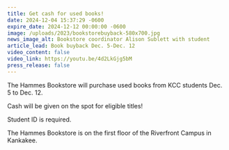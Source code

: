 ```yaml
---
title: Get cash for used books!
date: 2024-12-04 15:37:29 -0600
expire_date: 2024-12-12 00:00:00 -0600
image: /uploads/2023/bookstorebuyback-580x700.jpg
news_image_alt: Bookstore coordinator Alison Sublett with student
article_lead: Book buyback Dec. 5-Dec. 12
video_content: false
video_link: https://youtu.be/4d2LkGjg5bM
press_release: false
---
```

The Hammes Bookstore will purchase used books from KCC students Dec. 5 to Dec. 12.

Cash will be given on the spot for eligible titles!

Student ID is required.

The Hammes Bookstore is on the first floor of the Riverfront Campus in Kankakee.